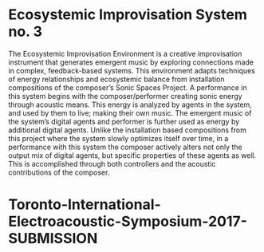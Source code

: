 # Ecosystemic Improvisation System no. 3

The Ecosystemic Improvisation Environment is a creative improvisation instrument that generates emergent music by exploring connections made in complex, feedback-based systems. This environment adapts techniques of energy relationships and ecosystemic balance from installation compositions of the composer’s Sonic Spaces Project. A performance in this system begins with the composer/performer creating sonic energy through acoustic means. This energy is analyzed by agents in the system, and used by them to live; making their own music. The emergent music of the system’s digital agents and performer is further used as energy by additional digital agents. Unlike the installation based compositions from this project where the system slowly optimizes itself over time, in a performance with this system the composer actively alters not only the output mix of digital agents, but specific properties of these agents as well. This is accomplished through both controllers and the acoustic contributions of the composer. 





# Toronto-International-Electroacoustic-Symposium-2017-SUBMISSION